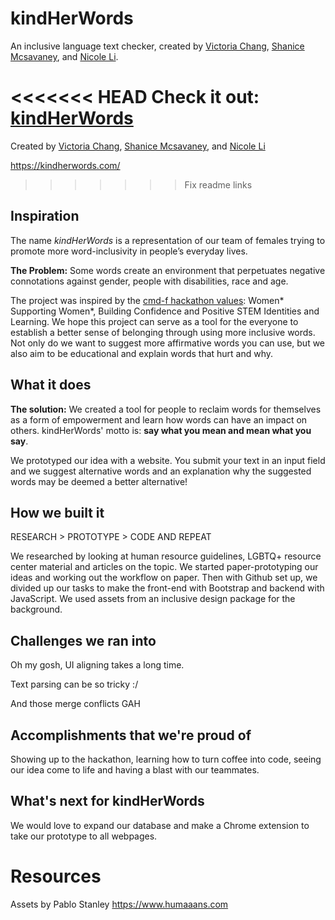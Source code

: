 # kindHerWords

An inclusive language text checker, created by [Victoria Chang](https://github.com/vcchang), [Shanice Mcsavaney](https://github.com/shanicem), and [Nicole Li](https://github.com/nicolehli).

<<<<<<< HEAD
Check it out: [kindHerWords](https://kindherwords.com/)
=======
Created by [Victoria Chang](https://github.com/vcchang), [Shanice Mcsavaney](https://github.com/shanicem), and [Nicole Li](https://github.com/nicolehli) 

https://kindherwords.com/
>>>>>>> Fix readme links

## Inspiration

The name _kindHerWords_ is a representation of our team of females trying to promote more word-inclusivity in people’s everyday lives.

**The Problem:** Some words create an environment that perpetuates negative connotations against gender, people with disabilities, race and age.

The project was inspired by the [cmd-f hackathon values](https://cmd-f.nwplus.io/): Women* Supporting Women*, Building Confidence and Positive STEM Identities and Learning. We hope this project can serve as a tool for the everyone to establish a better sense of belonging through using more inclusive words. Not only do we want to suggest more affirmative words you can use, but we also aim to be educational and explain words that hurt and why.

## What it does

**The solution:** We created a tool for people to reclaim words for themselves as a form of empowerment and learn how words can have an impact on others. kindHerWords' motto is: <strong>say what you mean and mean what you say</strong>.

We prototyped our idea with a website. You submit your text in an input field and we suggest alternative words and an explanation why the suggested words may be deemed a better alternative!

## How we built it

RESEARCH > PROTOTYPE > CODE AND REPEAT

We researched by looking at human resource guidelines, LGBTQ+ resource center material and articles on the topic. We started paper-prototyping our ideas and working out the workflow on paper. Then with Github set up, we divided up our tasks to make the front-end with Bootstrap and backend with JavaScript. We used assets from an inclusive design package for the background.

## Challenges we ran into

Oh my gosh, UI aligning takes a long time.

Text parsing can be so tricky :/

And those merge conflicts GAH

## Accomplishments that we're proud of

Showing up to the hackathon, learning how to turn coffee into code, seeing our idea come to life and having a blast with our teammates.

## What's next for kindHerWords

We would love to expand our database and make a Chrome extension to take our prototype to all webpages.

# Resources

Assets by Pablo Stanley https://www.humaaans.com
